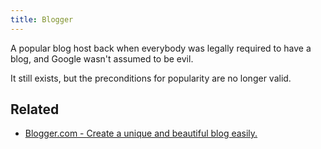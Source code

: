 ```yaml
---
title: Blogger
---
```


A popular blog host back when everybody was legally required to have a blog, and Google wasn't assumed to be evil. 

It still exists, but the preconditions for popularity are no longer valid.

## Related

* [Blogger.com - Create a unique and beautiful blog easily.](https://blogger.com)
